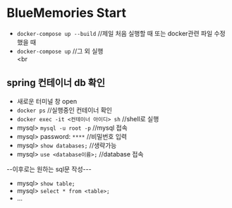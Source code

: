 # BlueMemories Start

* `docker-compose up --build` //제일 처음 실행할 때 또는 docker관련 파일 수정했을 때
* `docker-compose up` //그 외 실행
<br><br

## spring 컨테이너 db 확인

* 새로운 터미널 창 open
* `docker ps` //실행중인 컨테이너 확인
* `docker exec -it <컨테이너 아이디> sh` //shell로 실행
* mysql> `mysql -u root -p` //mysql 접속
* mysql> password: `****` //비밀번호 입력
* mysql> `show databases;` //생략가능
* mysql> `use <database이름>;` //database 접속

--이후로는 원하는 sql문 작성---
* mysql> `show table;`
* mysql> `select * from <table>;`
* ...

